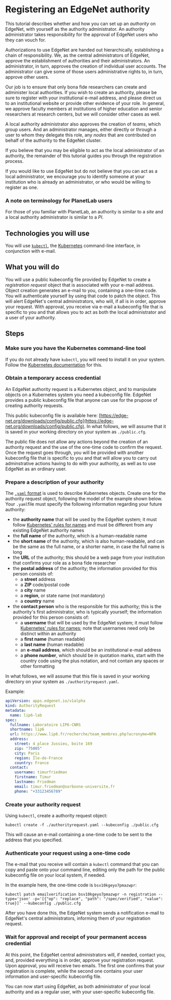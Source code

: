# Registering an EdgeNet authority

This tutorial describes whether and how you can set up an *authority* on EdgeNet, with yourself as the authority administrator. An authority administrator takes responsibility for the approval of EdgeNet users who they can vouch for.

Authorizations to use EdgeNet are handed out hierarchically, establishing a chain of responsibility. We, as the central administrators of EdgeNet, approve the establishment of authorities and their administrators. An administrator, in turn, approves the creation of individual user accounts. The administrator can give some of those users administrative rights to, in turn, approve other users.

Our job is to ensure that only bona fide researchers can create and administer local authorities. If you wish to create an authority, please be sure to register with your institutional e-mail address, and please direct us to an institutional website or provide other evidence of your role. In general, we approve faculty members at institutions of higher education and senior researchers at research centers, but we will consider other cases as well.

A local authority administrator also approves the creation of *teams*, which group users. And an administrator manages, either directly or through a user to whom they delegate this role, any *nodes* that are contributed on behalf of the authority to the EdgeNet cluster.

If you believe that you may be eligible to act as the local administrator of an authority, the remainder of this tutorial guides you through the registration process.

If you would like to use EdgeNet but do not believe that you can act as a local administrator, we encourage you to identify someone at your institution who is already an administrator, or who would be willing to register as one.

### A note on terminology for PlanetLab users

For those of you familiar with PlanetLab, an authority is similar to a *site* and a local authority administrator is similar to a *PI*.

## Technologies you will use

You will use [``kubectl``](https://kubernetes.io/docs/reference/kubectl/overview/), the [Kubernetes](https://kubernetes.io/) command-line interface, in conjunction with e-mail.

## What you will do

You will use a public kubeconfig file provided by EdgeNet to create a *registration request* object that is associated with your e-mail address. Object creation generates an e-mail to you, containing a one-time code. You will authenticate yourself by using that code to patch the object. This will alert EdgeNet's central administrators, who will, if all is in order, approve your request. With approval, you receive via e-mail a kubeconfig file that is specific to you and that allows you to act as both the local administrator and a user of your authority.

## Steps

### Make sure you have the Kubernetes command-line tool

If you do not already have ``kubectl``, you will need to install it on your system. Follow the [Kubernetes documentation](https://kubernetes.io/docs/tasks/tools/install-kubectl/) for this.

### Obtain a temporary access credential

An EdgeNet authority request is a Kubernetes object, and to manipulate objects on a Kubernetes system you need a kubeconfig file. EdgeNet provides a public kubeconfig file that anyone can use for the prupose of creating authority requests.

This public kubeconfig file is available here: [https://edge-net.org/downloads/config/public.cfg](https://edge-net.org/downloads/config/public.cfg). In what follows, we will assume that it is saved in your working directory on your system as ``./public.cfg``.

The public file does not allow any actions beyond the creation of an authority request and the use of the one-time code to confirm the request. Once the request goes through, you will be provided with another kubeconfig file that is specific to you and that will allow you to carry out adminstrative actions having to do with your authority, as well as to use EdgeNet as an ordinary user.

### Prepare a description of your authority

The [``.yaml`` format](https://kubernetes.io/docs/concepts/overview/working-with-objects/kubernetes-objects/) is used to describe Kubernetes objects. Create one for the authority request object, following the model of the example shown below. Your ``.yaml``file must specify the following information regarding your future authority:
- the **authority name** that will be used by the EdgeNet system; it must follow [Kubernetes' rules for names](https://kubernetes.io/docs/concepts/overview/working-with-objects/names/) and must be different from any existing EdgeNet authority names
- the **full name** of the authority, which is a human-readable name
- the **short name** of the authority, which is also human-readable, and can be the same as the full name, or a shorter name, in case the full name is long
- the **URL** of the authority; this should be a web page from your institution that confirms your role as a bona fide researcher
- the **postal address** of the authority; the information provided for this person consists of:
  - a **street** address
  - a **ZIP** code/postal code
  - a **city** name
  - a **region**, or state name (not mandatory)
  - a **country** name
- the **contact person** who is the responsible for this authority; this is the authority's first administrator, who is typically yourself; the information provided for this person consists of:
  - a **username** that will be used by the EdgeNet system; it must follow [Kubernetes' rules for names](https://kubernetes.io/docs/concepts/overview/working-with-objects/names/); note that usernames need only be distinct within an authority
  - a **first name** (human readable)
  - a **last name** (human readable)
  - an **e-mail address**, which should be an institutional e-mail address
  - a **phone number**, which should be in quotation marks, start with the country code using the plus notation, and not contain any spaces or other formatting

In what follows, we will assume that this file is saved in your working directory on your system as ``./authorityrequest.yaml``.

Example:
```yaml
apiVersion: apps.edgenet.io/v1alpha
kind: AuthorityRequest
metadata:
  name: lip6-lab
spec:
  fullname: Laboratoire LIP6-CNRS
  shortname: lip6
  url: https://www.lip6.fr/recherche/team_membres.php?acronyme=NPA
  address:
    street: 4 place Jussieu, boite 169
    zip: "75005"
    city: Paris
    region: Île-de-France
    country: France
  contact:
    username: timurfriedman
    firstname: Timur
    lastname: Friedman
    email: timur.friedman@sorbonne-universite.fr
    phone: "+33123456789"
```

### Create your authority request

Using ``kubectl``, create a authority request object:

```
kubectl create -f ./authorityrequest.yaml --kubeconfig ./public.cfg
```

This will cause an e-mail containing a one-time code to be sent to the address that you specified.

### Authenticate your request using a one-time code

The e-mail that you receive will contain a ``kubectl`` command that you can copy and paste onto your command line, editing only the path for the public kubeconfig file on your local system, if needed.

In the example here, the one-time code is ``bsv10kgeyo7pmazwpr``:

```
kubectl patch emailverification bsv10kgeyo7pmazwpr -n registration --type='json' -p='[{"op": "replace", "path": "/spec/verified", "value": true}]' --kubeconfig ./public.cfg
```

After you have done this, the EdgeNet system sends a notification e-mail to EdgeNet's central administrators, informing them of your registration request.

### Wait for approval and receipt of your permanent access credential

At this point, the EdgeNet central administrators will, if needed, contact you, and, provided everything is in order, approve your registration request. Upon approval, you will receive two emails. The first one confirms that your registration is complete, while the second one contains your user information and user-specific kubeconfig file.

You can now start using EdgeNet, as both administrator of your local authority and as a regular user, with your user-specific kubeconfig file.
